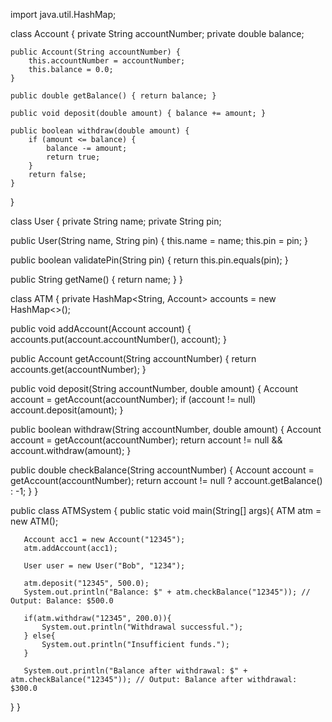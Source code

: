 import java.util.HashMap;

class Account {
    private String accountNumber;
    private double balance;

    public Account(String accountNumber) {
        this.accountNumber = accountNumber;
        this.balance = 0.0;
    }

    public double getBalance() { return balance; }

    public void deposit(double amount) { balance += amount; }

    public boolean withdraw(double amount) {
        if (amount <= balance) {
            balance -= amount;
            return true;
        }
        return false;
    }
}

class User {
   private String name;
   private String pin;

   public User(String name, String pin) { 
       this.name = name; 
       this.pin = pin; 
   }

   public boolean validatePin(String pin) { 
       return this.pin.equals(pin); 
   }

   public String getName() { return name; }
}

class ATM {
   private HashMap<String, Account> accounts = new HashMap<>();

   public void addAccount(Account account) { accounts.put(account.accountNumber(), account); }

   public Account getAccount(String accountNumber) { return accounts.get(accountNumber); }

   public void deposit(String accountNumber, double amount) { 
       Account account = getAccount(accountNumber); 
       if (account != null) account.deposit(amount); 
   }

   public boolean withdraw(String accountNumber, double amount) { 
       Account account = getAccount(accountNumber); 
       return account != null && account.withdraw(amount); 
   }

   public double checkBalance(String accountNumber) { 
       Account account = getAccount(accountNumber); 
       return account != null ? account.getBalance() : -1; 
   }
}

public class ATMSystem {
   public static void main(String[] args){
       ATM atm = new ATM();
       
       Account acc1 = new Account("12345");
       atm.addAccount(acc1);

       User user = new User("Bob", "1234");
       
       atm.deposit("12345", 500.0);
       System.out.println("Balance: $" + atm.checkBalance("12345")); // Output: Balance: $500.0

       if(atm.withdraw("12345", 200.0)){
           System.out.println("Withdrawal successful.");
       } else{
           System.out.println("Insufficient funds.");
       }
       
       System.out.println("Balance after withdrawal: $" + atm.checkBalance("12345")); // Output: Balance after withdrawal: $300.0
   }
}
